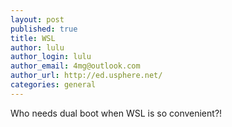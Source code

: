 ```yaml
---
layout: post
published: true
title: WSL
author: lulu
author_login: lulu
author_email: 4mg@outlook.com
author_url: http://ed.usphere.net/
categories: general
---
```


Who needs dual boot when WSL is so convenient?!



[1]: <https://calibre-ebook.com/about> "About Calibre"
[2]: <http://business.eircom.net/media/modem_user_guide.pdf> "F1000 User Guide"
[3]: </assets/images/screenshot_read.png> "Reading Chinese in Calibre"
[6]: </assets/images/screenshot_calibre.png> "My Calibre"
[7]: </assets/images/screenshot_amazon_cn.png> "No Purchase at Amazon.cn"
[8]: <http://www.superbookcity.com/> "超閱網"
[9]: <http://www.pubu.com.tw/> "PubU"
[10]: <https://readmoo.com/> "ReadMoo"
[11]: <http://www.books.com.tw/> "博客來"
[12]: <http://www.cptw.com.tw/> "臺灣商務"
[13]: <http://www.gutenberg.org/wiki/Main_Page> "Gutenberg"
[14]: <https://www.mobileread.com/forums/showthread.php?t=275572> "Calibre - Translate Chinese"
[15]: <https://apprenticealf.wordpress.com/2012/09/10/drm-removal-tools-for-ebooks/> "DRM Removal"
[16]: <https://1drv.ms/u/s!Ao8_VAARagMlrSC5Gx-SC7SQMm9j> "國史大綱 - Traditional"
[17]: <https://1drv.ms/u/s!Ao8_VAARagMlrR_0FW01eEFB9EG7> "國史大綱 - Simplified"